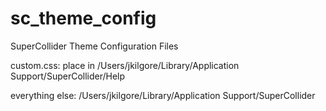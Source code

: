 # sc_theme_config
SuperCollider Theme Configuration Files 

custom.css: place in 
/Users/jkilgore/Library/Application Support/SuperCollider/Help

everything else: 
/Users/jkilgore/Library/Application Support/SuperCollider
